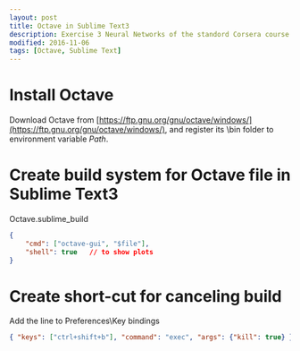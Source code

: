 ```yaml
---
layout: post
title: Octave in Sublime Text3
description: Exercise 3 Neural Networks of the standord Corsera course Machine learning
modified: 2016-11-06
tags: [Octave, Sublime Text]
---
```


# Install Octave
Download Octave from [https://ftp.gnu.org/gnu/octave/windows/](https://ftp.gnu.org/gnu/octave/windows/), and register its \bin folder to environment variable *Path*.

# Create build system for Octave file in Sublime Text3

Octave.sublime_build

```json
{
    "cmd": ["octave-gui", "$file"],
    "shell": true   // to show plots
}
```

# Create short-cut for canceling build
Add the line to Preferences\Key bindings

```json
{ "keys": ["ctrl+shift+b"], "command": "exec", "args": {"kill": true} },
```